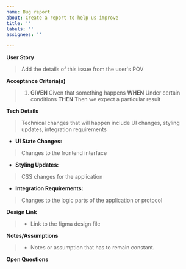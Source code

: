 ```yaml
---
name: Bug report
about: Create a report to help us improve
title: ''
labels: ''
assignees: ''

---
```


**User Story**
> Add the details of this issue from the user's POV

**Acceptance Criteria(s)**
> 1. **GIVEN** Given that something happens
> **WHEN** Under certain conditions
> **THEN** Then we expect a particular result

**Tech Details**
>Technical changes that will happen include UI changes, styling updates, integration requirements
* **UI State Changes:**
>  Changes to the frontend interface
* **Styling Updates:**
>  CSS changes for the application
* **Integration Requirements:**
>  Changes to the logic parts of the application or protocol 


**Design Link**
>* Link to the figma design file 

**Notes/Assumptions**
>* Notes or assumption that has to remain constant. 

**Open Questions**